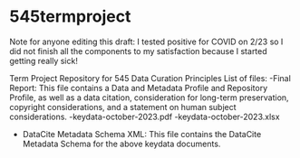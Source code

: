 # 545termproject

Note for anyone editing this draft: I tested positive for COVID on 2/23 so I did not finish all the components to my satisfaction because I started getting really sick! 

Term Project Repository for 545 Data Curation Principles
List of files:
-Final Report: This file contains a Data and Metadata Profile and Repository Profile, as well as a data citation, consideration for long-term preservation, copyright considerations, and a statement on human subject considerations. 
-keydata-october-2023.pdf
-keydata-october-2023.xlsx
- DataCite Metadata Schema XML: This file contains the DataCite Metadata Schema for the above keydata documents.
